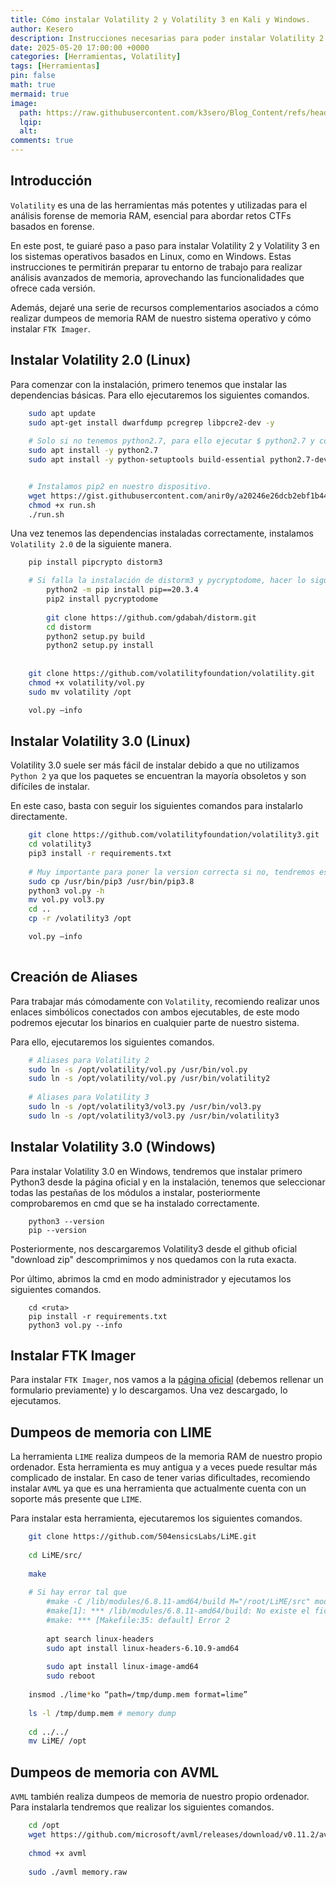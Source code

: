 ```yaml
---
title: Cómo instalar Volatility 2 y Volatility 3 en Kali y Windows.
author: Kesero
description: Instrucciones necesarias para poder instalar Volatility 2 y Volatility 3 en Kali, en Parrot y en Windows.
date: 2025-05-20 17:00:00 +0000
categories: [Herramientas, Volatility]
tags: [Herramientas]
pin: false
math: true
mermaid: true
image:
  path: https://raw.githubusercontent.com/k3sero/Blog_Content/refs/heads/main/Herramientas/Volatility/prompt.png
  lqip: 
  alt: 
comments: true
---
```


## Introducción

`Volatility` es una de las herramientas más potentes y utilizadas para el análisis forense de memoria RAM, esencial para abordar retos CTFs basados en forense.

En este post, te guiaré paso a paso para instalar Volatility 2 y Volatility 3 en los sistemas operativos basados en Linux, como en Windows. Estas instrucciones te permitirán preparar tu entorno de trabajo para realizar análisis avanzados de memoria, aprovechando las funcionalidades que ofrece cada versión.

Además, dejaré una serie de recursos complementarios asociados a cómo realizar dumpeos de memoria RAM de nuestro sistema operativo y cómo instalar `FTK Imager`.

## Instalar Volatility 2.0 (Linux)

Para comenzar con la instalación, primero tenemos que instalar las dependencias básicas. Para ello ejecutaremos los siguientes comandos.

```bash
    sudo apt update
    sudo apt-get install dwarfdump pcregrep libpcre2-dev -y
 
	# Solo si no tenemos python2.7, para ello ejecutar $ python2.7 y comprobar.
    sudo apt install -y python2.7
    sudo apt install -y python-setuptools build-essential python2.7-dev


    # Instalamos pip2 en nuestro dispositivo.
    wget https://gist.githubusercontent.com/anir0y/a20246e26dcb2ebf1b44a0e1d989f5d1/raw/a9908e5dd147f0b6eb71ec51f9845fafe7fb8a7f/pip2%2520install -O run.sh 
    chmod +x run.sh 
    ./run.sh 
```

Una vez tenemos las dependencias instaladas correctamente, instalamos `Volatility 2.0` de la siguiente manera.

```bash
    pip install pipcrypto distorm3

	# Si falla la instalación de distorm3 y pycryptodome, hacer lo siguiente:
        python2 -m pip install pip==20.3.4
        pip2 install pycryptodome
    
        git clone https://github.com/gdabah/distorm.git
        cd distorm
        python2 setup.py build
        python2 setup.py install
 
 
    git clone https://github.com/volatilityfoundation/volatility.git
    chmod +x volatility/vol.py
    sudo mv volatility /opt

    vol.py –info
```

## Instalar Volatility 3.0 (Linux)

Volatility 3.0 suele ser más fácil de instalar debido a que no utilizamos `Python 2` ya que los paquetes se encuentran la mayoría obsoletos y son difíciles de instalar.

En este caso, basta con seguir los siguientes comandos para instalarlo directamente.

```bash
    git clone https://github.com/volatilityfoundation/volatility3.git
    cd volatility3
    pip3 install -r requirements.txt
    
    # Muy importante para poner la version correcta si no, tendremos este error # FileNotFoundError: [Errno 2] No such file or directory: '/usr/bin/pip3.8', para ello:
    sudo cp /usr/bin/pip3 /usr/bin/pip3.8
    python3 vol.py -h
    mv vol.py vol3.py
    cd ..
    cp -r /volatility3 /opt

    vol.py –info
    
```

## Creación de Aliases

Para trabajar más cómodamente con `Volatility`, recomiendo realizar unos enlaces simbólicos conectados con ambos ejecutables, de este modo podremos ejecutar los binarios en cualquier parte de nuestro sistema.

Para ello, ejecutaremos los siguientes comandos.

```bash
    # Aliases para Volatility 2
    sudo ln -s /opt/volatility/vol.py /usr/bin/vol.py   
    sudo ln -s /opt/volatility/vol.py /usr/bin/volatility2
    
    # Aliases para Volatility 3
    sudo ln -s /opt/volatility3/vol3.py /usr/bin/vol3.py
    sudo ln -s /opt/volatility3/vol3.py /usr/bin/volatility3
```

## Instalar Volatility 3.0 (Windows)

Para instalar Volatility 3.0 en Windows, tendremos que instalar primero Python3 desde la página oficial y en la instalación, tenemos que seleccionar todas las pestañas de los módulos a instalar, posteriormente comprobaremos en cmd que se ha instalado correctamente.

```
    python3 --version
    pip --version
```

Posteriormente, nos descargaremos Volatility3 desde el github oficial "download zip" descomprimimos y nos quedamos con la ruta exacta.

Por último, abrimos la cmd en modo administrador y ejecutamos los siguientes comandos.

```
    cd <ruta>
    pip install -r requirements.txt
    python3 vol.py --info
```

## Instalar FTK Imager

Para instalar `FTK Imager`, nos vamos a la [página oficial](https://www.exterro.com/ftk-product-downloads/ftk-imager-4-7-3-81) (debemos rellenar un formulario previamente) y lo descargamos. Una vez descargado, lo ejecutamos.

## Dumpeos de memoria con LIME

La herramienta `LIME` realiza dumpeos de la memoria RAM de nuestro propio ordenador. Esta herramienta es muy antigua y a veces puede resultar más complicado de instalar. En caso de tener varias dificultades, recomiendo instalar `AVML` ya que es una herramienta que actualmente cuenta con un soporte más presente que `LIME`.

Para instalar esta herramienta, ejecutaremos los siguientes comandos.

```bash
	git clone https://github.com/504ensicsLabs/LiME.git
 
    cd LiME/src/
 
    make 
 
	# Si hay error tal que 
		#make -C /lib/modules/6.8.11-amd64/build M="/root/LiME/src" modules
		#make[1]: *** /lib/modules/6.8.11-amd64/build: No existe el fichero o el directorio.  Alto.
		#make: *** [Makefile:35: default] Error 2
 
		apt search linux-headers
		sudo apt install linux-headers-6.10.9-amd64
 
		sudo apt install linux-image-amd64
		sudo reboot
 
    insmod ./lime*ko “path=/tmp/dump.mem format=lime”
 
    ls -l /tmp/dump.mem # memory dump
 
 	cd ../../
	mv LiME/ /opt
```

## Dumpeos de memoria con AVML

`AVML` también realiza dumpeos de memoria de nuestro propio ordenador. Para instalarla tendremos que realizar los siguientes comandos.

```bash
	cd /opt
    wget https://github.com/microsoft/avml/releases/download/v0.11.2/avml
 
    chmod +x avml
 
    sudo ./avml memory.raw
```